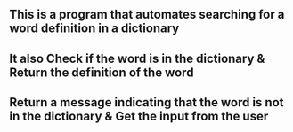 ## This is a program that automates searching for a word definition in a dictionary
## It also Check if the word is in the dictionary & Return the definition of the word
## Return a message indicating that the word is not in the dictionary & Get the input from the user
